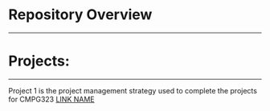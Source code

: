 # **Repository Overview**
---
# **Projects:**
---
Project 1 is the project management strategy used to complete the projects for CMPG323
<a href = "urlofwebsite"> LINK NAME </a>
